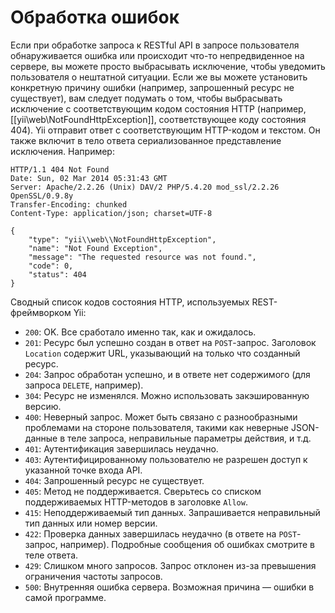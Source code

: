 Обработка ошибок
================

Если при обработке запроса к RESTful API в запросе пользователя обнаруживается ошибка или происходит 
что-то непредвиденное на сервере, вы можете просто выбрасывать исключение, чтобы уведомить пользователя о нештатной ситуации.
Если же вы можете установить конкретную причину ошибки (например, запрошенный ресурс не существует), вам следует подумать
о том, чтобы выбрасывать исключение с соответствующим кодом состояния HTTP (например, [[yii\web\NotFoundHttpException]],
соответствующее коду состояния 404). Yii отправит ответ с соответствующим 
HTTP-кодом и текстом. Он также включит в тело ответа сериализованное представление 
исключения. Например:

```
HTTP/1.1 404 Not Found
Date: Sun, 02 Mar 2014 05:31:43 GMT
Server: Apache/2.2.26 (Unix) DAV/2 PHP/5.4.20 mod_ssl/2.2.26 OpenSSL/0.9.8y
Transfer-Encoding: chunked
Content-Type: application/json; charset=UTF-8

{
    "type": "yii\\web\\NotFoundHttpException",
    "name": "Not Found Exception",
    "message": "The requested resource was not found.",
    "code": 0,
    "status": 404
}
```

Сводный список кодов состояния HTTP, используемых REST-фреймворком Yii:

* `200`: OK. Все сработало именно так, как и ожидалось.
* `201`: Ресурс был успешно создан в ответ на `POST`-запрос. Заголовок `Location`
   содержит URL, указывающий на только что созданный ресурс.
* `204`: Запрос обработан успешно, и в ответе нет содержимого (для запроса `DELETE`, например).
* `304`: Ресурс не изменялся. Можно использовать закэшированную версию.
* `400`: Неверный запрос. Может быть связано с разнообразными проблемами на стороне пользователя, такими как неверные JSON-данные
   в теле запроса, неправильные параметры действия, и т.д.
* `401`: Аутентификация завершилась неудачно.
* `403`: Аутентифицированному пользователю не разрешен доступ к указанной точке входа API.
* `404`: Запрошенный ресурс не существует.
* `405`: Метод не поддерживается. Сверьтесь со списком поддерживаемых HTTP-методов в заголовке `Allow`.
* `415`: Неподдерживаемый тип данных. Запрашивается неправильный тип данных или номер версии.
* `422`: Проверка данных завершилась неудачно (в ответе на `POST`-запрос, например). Подробные сообщения об ошибках смотрите в теле ответа.
* `429`: Слишком много запросов. Запрос отклонен из-за превышения ограничения частоты запросов.
* `500`: Внутренняя ошибка сервера. Возможная причина — ошибки в самой программе.
